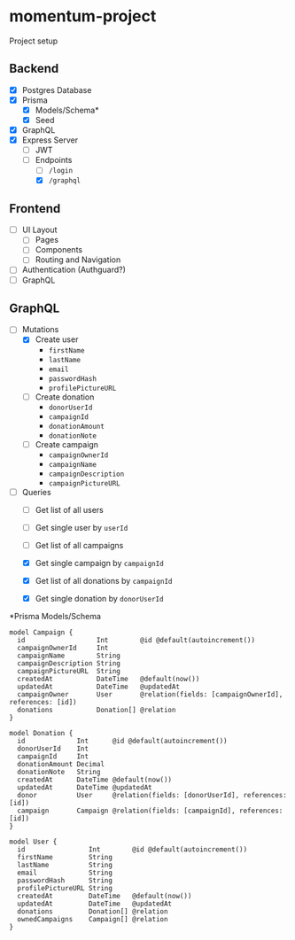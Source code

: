 # momentum-project
Project setup
## Backend
- [X] Postgres Database
- [X] Prisma
    - [X] Models/Schema*
    - [X] Seed
- [X] GraphQL
- [X] Express Server
    - [ ] JWT
    - [ ] Endpoints
        - [ ] `/login`
        - [X] `/graphql`

## Frontend
- [ ] UI Layout
    - [ ] Pages
    - [ ] Components
    - [ ] Routing and Navigation
- [ ] Authentication (Authguard?)
- [ ] GraphQL

## GraphQL
- [ ] Mutations
    - [X] Create user
        - `firstName`
        - `lastName`
        - `email`
        - `passwordHash`
        - `profilePictureURL`
    - [ ] Create donation
        - `donorUserId`
        - `campaignId`
        - `donationAmount`
        - `donationNote`
    - [ ] Create campaign
        - `campaignOwnerId`
        - `campaignName`
        - `campaignDescription`
        - `campaignPictureURL`
- [ ] Queries 
    - [ ] Get list of all users
    - [ ] Get single user by `userId`
    - [ ] Get list of all campaigns
    - [X] Get single campaign by `campaignId`
    - [X] Get list of all donations by `campaignId`
    - [X] Get single donation by `donorUserId`





*Prisma Models/Schema
```
model Campaign {
  id                  Int        @id @default(autoincrement())
  campaignOwnerId     Int
  campaignName        String
  campaignDescription String
  campaignPictureURL  String
  createdAt           DateTime   @default(now())
  updatedAt           DateTime   @updatedAt
  campaignOwner       User       @relation(fields: [campaignOwnerId], references: [id])
  donations           Donation[] @relation
}

model Donation {
  id             Int      @id @default(autoincrement())
  donorUserId    Int
  campaignId     Int
  donationAmount Decimal
  donationNote   String
  createdAt      DateTime @default(now())
  updatedAt      DateTime @updatedAt
  donor          User     @relation(fields: [donorUserId], references: [id])
  campaign       Campaign @relation(fields: [campaignId], references: [id])
}

model User {
  id                Int        @id @default(autoincrement())
  firstName         String
  lastName          String
  email             String
  passwordHash      String
  profilePictureURL String
  createdAt         DateTime   @default(now())
  updatedAt         DateTime   @updatedAt
  donations         Donation[] @relation
  ownedCampaigns    Campaign[] @relation
}
```